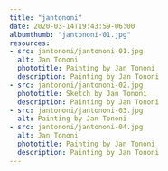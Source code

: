 ```yaml
---
title: "jantononi"
date: 2020-03-14T19:43:59-06:00
albumthumb: "jantononi-01.jpg"
resources:
- src: jantononi/jantononi-01.jpg
  alt: Jan Tononi
  phototitle: Painting by Jan Tononi
  description: Painting by Jan Tononi
- src: jantononi/jantononi-02.jpg
  phototitle: Sketch by Jan Tononi
  description: Painting by Jan Tononi
- src: jantononi/jantononi-03.jpg
  alt: Painting by Jan Tononi
- src: jantononi/jantononi-04.jpg
  alt: Jan Tononi
  phototitle: Painting by Jan Tononi
  description: Painting by Jan Tononi
---
```

